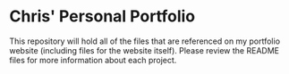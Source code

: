 # Chris' Personal Portfolio

This repository will hold all of the files that are referenced on my portfolio website (including files for the website itself). Please review the README files for more information about each project.
